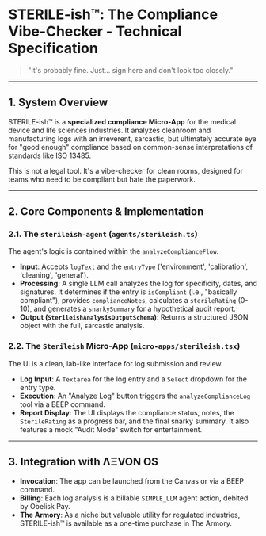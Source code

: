 
# STERILE-ish™: The Compliance Vibe-Checker - Technical Specification

> "It's probably fine. Just... sign here and don't look too closely."

---

## 1. System Overview

STERILE-ish™ is a **specialized compliance Micro-App** for the medical device and life sciences industries. It analyzes cleanroom and manufacturing logs with an irreverent, sarcastic, but ultimately accurate eye for "good enough" compliance based on common-sense interpretations of standards like ISO 13485.

This is not a legal tool. It's a vibe-checker for clean rooms, designed for teams who need to be compliant but hate the paperwork.

---

## 2. Core Components & Implementation

### 2.1. The `sterileish-agent` (`agents/sterileish.ts`)
The agent's logic is contained within the `analyzeComplianceFlow`.
- **Input**: Accepts `logText` and the `entryType` ('environment', 'calibration', 'cleaning', 'general').
- **Processing**: A single LLM call analyzes the log for specificity, dates, and signatures. It determines if the entry is `isCompliant` (i.e., "basically compliant"), provides `complianceNotes`, calculates a `sterileRating` (0-10), and generates a `snarkySummary` for a hypothetical audit report.
- **Output (`SterileishAnalysisOutputSchema`)**: Returns a structured JSON object with the full, sarcastic analysis.

### 2.2. The `Sterileish` Micro-App (`micro-apps/sterileish.tsx`)
The UI is a clean, lab-like interface for log submission and review.
- **Log Input**: A `Textarea` for the log entry and a `Select` dropdown for the entry type.
- **Execution**: An "Analyze Log" button triggers the `analyzeComplianceLog` tool via a BEEP command.
- **Report Display**: The UI displays the compliance status, notes, the `SterileRating` as a progress bar, and the final snarky summary. It also features a mock "Audit Mode" switch for entertainment.

---

## 3. Integration with ΛΞVON OS

- **Invocation**: The app can be launched from the Canvas or via a BEEP command.
- **Billing**: Each log analysis is a billable `SIMPLE_LLM` agent action, debited by Obelisk Pay.
- **The Armory**: As a niche but valuable utility for regulated industries, STERILE-ish™ is available as a one-time purchase in The Armory.
